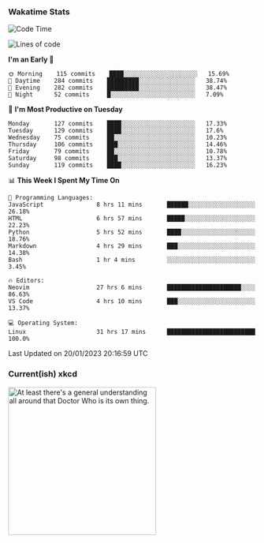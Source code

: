 ### Wakatime Stats
<!--START_SECTION:waka-->
![Code Time](http://img.shields.io/badge/Code%20Time-1%2C367%20hrs%2045%20mins-blue)

![Lines of code](https://img.shields.io/badge/From%20Hello%20World%20I%27ve%20Written-357%20Thousand%20lines%20of%20code-blue)

**I'm an Early 🐤** 

```text
🌞 Morning    115 commits    ████░░░░░░░░░░░░░░░░░░░░░   15.69% 
🌆 Daytime    284 commits    █████████░░░░░░░░░░░░░░░░   38.74% 
🌃 Evening    282 commits    █████████░░░░░░░░░░░░░░░░   38.47% 
🌙 Night      52 commits     █░░░░░░░░░░░░░░░░░░░░░░░░   7.09%

```
📅 **I'm Most Productive on Tuesday** 

```text
Monday       127 commits    ████░░░░░░░░░░░░░░░░░░░░░   17.33% 
Tuesday      129 commits    ████░░░░░░░░░░░░░░░░░░░░░   17.6% 
Wednesday    75 commits     ██░░░░░░░░░░░░░░░░░░░░░░░   10.23% 
Thursday     106 commits    ███░░░░░░░░░░░░░░░░░░░░░░   14.46% 
Friday       79 commits     ██░░░░░░░░░░░░░░░░░░░░░░░   10.78% 
Saturday     98 commits     ███░░░░░░░░░░░░░░░░░░░░░░   13.37% 
Sunday       119 commits    ████░░░░░░░░░░░░░░░░░░░░░   16.23%

```


📊 **This Week I Spent My Time On** 

```text
💬 Programming Languages: 
JavaScript               8 hrs 11 mins       ██████░░░░░░░░░░░░░░░░░░░   26.18% 
HTML                     6 hrs 57 mins       █████░░░░░░░░░░░░░░░░░░░░   22.23% 
Python                   5 hrs 52 mins       ████░░░░░░░░░░░░░░░░░░░░░   18.76% 
Markdown                 4 hrs 29 mins       ███░░░░░░░░░░░░░░░░░░░░░░   14.38% 
Bash                     1 hr 4 mins         ░░░░░░░░░░░░░░░░░░░░░░░░░   3.45%

🔥 Editors: 
Neovim                   27 hrs 6 mins       █████████████████████░░░░   86.63% 
VS Code                  4 hrs 10 mins       ███░░░░░░░░░░░░░░░░░░░░░░   13.37%

💻 Operating System: 
Linux                    31 hrs 17 mins      █████████████████████████   100.0%

```


 Last Updated on 20/01/2023 20:16:59 UTC
<!--END_SECTION:waka-->

### Current(ish) xkcd
<a id="xkcd-a" title="At least there's a general understanding all around that Doctor Who is its own thing." href="https://www.xkcd.com" target="_blank">
        <img align="center" id="xkcd-img" src="https://imgs.xkcd.com/comics/runtime.png" alt="At least there's a general understanding all around that Doctor Who is its own thing." height=300 />
</a>
